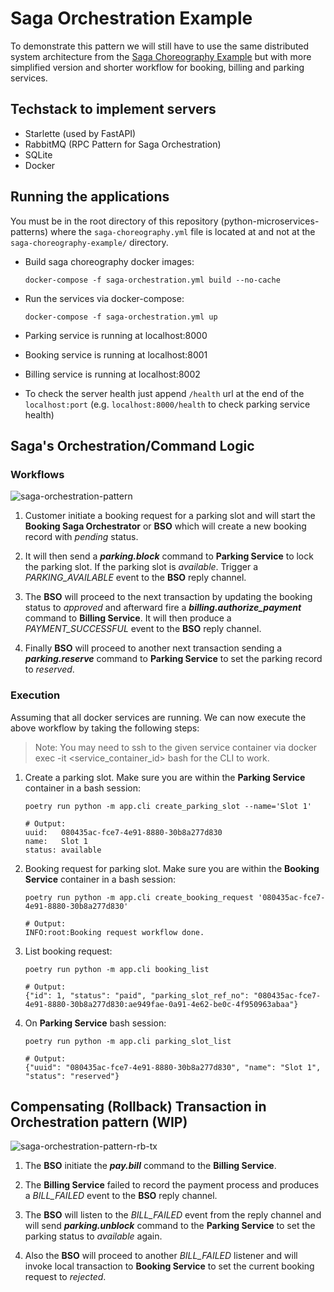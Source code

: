 # Saga Orchestration Example

To demonstrate this pattern we will still have to use the same distributed system architecture from the [Saga Choreography Example](https://github.com/roelzkie15/python-microservices-patterns/tree/master/saga-choreography-example) but with more simplified version and shorter workflow for booking, billing and parking services.

## Techstack to implement servers

- Starlette (used by FastAPI)
- RabbitMQ (RPC Pattern for Saga Orchestration)
- SQLite
- Docker


## Running the applications

You must be in the root directory of this repository (python-microservices-patterns) where the `saga-choreography.yml` file is located at and not at the `saga-choreography-example/` directory.

- Build saga choreography docker images:

    ```
    docker-compose -f saga-orchestration.yml build --no-cache
    ```

- Run the services via docker-compose:

    ```
    docker-compose -f saga-orchestration.yml up
    ```

- Parking service is running at localhost:8000
- Booking service is running at localhost:8001
- Billing service is running at localhost:8002
- To check the server health just append `/health` url at the end of the `localhost:port` (e.g. `localhost:8000/health` to check parking service health)


## Saga's Orchestration/Command Logic

### Workflows

![saga-orchestration-pattern](https://github.com/roelzkie15/python-microservices-patterns/blob/master/saga-orchestration-example/resources/saga-orchestration-pattern.png)

1. Customer initiate a booking request for a parking slot and will start the **Booking Saga Orchestrator** or **BSO** which will create a new booking record with _pending_ status.

1. It will then send a _**parking.block**_ command to **Parking Service** to lock the parking slot. If the parking slot is _available_. Trigger a _PARKING_AVAILABLE_ event to the **BSO** reply channel.

1. The **BSO** will proceed to the next transaction by updating the booking status to _approved_ and afterward fire a _**billing.authorize_payment**_ command to **Billing Service**. It will then produce a _PAYMENT_SUCCESSFUL_ event to the **BSO** reply channel.

1. Finally **BSO** will proceed to another next transaction sending a _**parking.reserve**_ command to  **Parking Service** to set the parking record to _reserved_.

### Execution

Assuming that all docker services are running. We can now execute the above workflow by taking the following steps:

> Note: You may need to ssh to the given service container via docker exec -it <service_container_id> bash for the CLI to work.

1. Create a parking slot. Make sure you are within the **Parking Service** container in a bash session:

    ```
    poetry run python -m app.cli create_parking_slot --name='Slot 1'

    # Output:
    uuid:   080435ac-fce7-4e91-8880-30b8a277d830
    name:   Slot 1
    status: available
    ```
1. Booking request for parking slot. Make sure you are within the **Booking Service** container in a bash session:

    ```
    poetry run python -m app.cli create_booking_request '080435ac-fce7-4e91-8880-30b8a277d830'

    # Output:
    INFO:root:Booking request workflow done.
    ```

1. List booking request:

    ```
    poetry run python -m app.cli booking_list

    # Output:
    {"id": 1, "status": "paid", "parking_slot_ref_no": "080435ac-fce7-4e91-8880-30b8a277d830:ae949fae-0a91-4e62-be0c-4f950963abaa"}
    ```

1. On **Parking Service** bash session:

    ```
    poetry run python -m app.cli parking_slot_list

    # Output:
    {"uuid": "080435ac-fce7-4e91-8880-30b8a277d830", "name": "Slot 1", "status": "reserved"}
    ```

## Compensating (Rollback) Transaction in Orchestration pattern (WIP)

![saga-orchestration-pattern-rb-tx](https://github.com/roelzkie15/python-microservices-patterns/blob/master/saga-orchestration-example/resources/saga-orchestration-pattern-rb-transaction.png)

1. The **BSO** initiate the _**pay.bill**_ command to the **Billing Service**.

1. The **Billing Service** failed to record the payment process and produces a  _BILL_FAILED_ event to the **BSO** reply channel.

1. The **BSO** will listen to the _BILL_FAILED_ event from the reply channel and will send _**parking.unblock**_ command to the **Parking Service** to set the parking status to _available_ again.

1. Also the **BSO** will proceed to another _BILL_FAILED_ listener and will invoke local transaction to **Booking Service** to set the current booking request to _rejected_.
